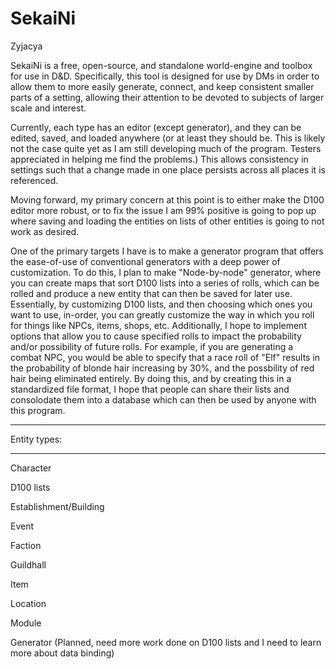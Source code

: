 # SekaiNi
Zyjacya

SekaiNi is a free, open-source, and standalone world-engine and toolbox for use in D&D. Specifically, this tool is designed for use by 
DMs in order to allow them to more easily generate, connect, and keep consistent smaller parts of a setting, allowing their
attention to be devoted to subjects of larger scale and interest.

Currently, each type has an editor (except generator), and they can be edited, saved, and loaded anywhere (or at least they should be. This is likely not the case quite yet as I am still developing much of the program. Testers appreciated in helping me find the problems.) This allows consistency in settings such that a change made in one place persists across all places it is referenced.

Moving forward, my primary concern at this point is to either make the D100 editor more robust, or to fix the issue I am 99% positive is going to pop up where saving and loading the entities on lists of other entities is going to not work as desired. 

One of the primary targets I have is to make a generator program that offers the ease-of-use of conventional generators with a deep power of customization. To do this, I plan to make "Node-by-node" generator, where you can create maps that sort D100 lists into a series of rolls, which can be rolled and produce a new entity that can then be saved for later use. Essentially, by customizing D100 lists, and then choosing which ones you want to use, in-order, you can greatly customize the way in which you roll for things like NPCs, items, shops, etc. Additionally, I hope to implement options that allow you to cause specified rolls to impact the probability and/or possibility of future rolls. For example, if you are generating a combat NPC, you would be able to specify that a race roll of "Elf" results in the probability of blonde hair increasing by 30%, and the possbility of red hair being eliminated entirely. By doing this, and by creating this in a standardized file format, I hope that people can share their lists and consolodate them into a database which can then be used by anyone with this program. 



---------------- ----------------
Entity types:
---------------- ----------------
Character

D100 lists

Establishment/Building

Event

Faction

Guildhall

Item

Location

Module

Generator (Planned, need more work done on D100 lists and I need to learn more about data binding)
